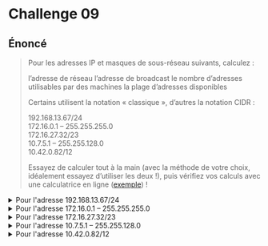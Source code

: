# Challenge 09

## Énoncé

> Pour les adresses IP et masques de sous-réseau suivants, calculez :
>
>   l’adresse de réseau
>   l’adresse de broadcast
>    le nombre d’adresses utilisables par des machines
>    la plage d’adresses disponibles
>
> Certains utilisent la notation « classique », d’autres la notation CIDR :
>
>    192.168.13.67/24\
>    172.16.0.1 – 255.255.255.0\
>    172.16.27.32/23\
>    10.7.5.1 – 255.255.128.0\
>    10.42.0.82/12
>
> Essayez de calculer tout à la main (avec la méthode de votre choix, idéalement essayez d’utiliser les deux !), 
> puis vérifiez vos calculs avec une calculatrice en ligne ([exemple](https://www.subnet-calculator.com/cidr.php)) !

<!-- 1er block - 192.168.13.67/24 -->
<details>

<summary>Pour l'adresse 192.168.13.67/24</summary>


<details>
<summary>Méthode binaire</summary>
  <br/>
On connaît le masque /24 en binaire: 11111111.11111111.11111111.00000000<br/>
On peut transcrire l'adresse IP aussi en binaire<br/>
<br/>
  
| IPv4 | 128 (2<sup>7</sup>) | 64 (2<sup>6</sup>) | 32 (2<sup>5</sup>) | 16 (2<sup>4</sup>) | 8 (2<sup>3</sup>) | 4 (2<sup>2</sup>) | 2 (2<sup>1</sup>) | 1 (2<sup>0</sup>) |
| --- | --- | --- | --- | --- | --- | --- | --- | --- |
|  192  |  1  |  1  |  0  |  0  |  0  |  0  |  0  |  0  |
|  168  |  1  |  0  |  1  |  0  |  1  |  0  |  0  |  0  |
|  13  |  0  |  0  |  0  |  0  |  1  |  1  |  0  |  1  |
|  67  |  0  |  1  |  0  |  0  |  0  |  0  |  1  |  1  |
<br/>
L'IP en binaire est donc: 11000000.10101000.00001101.01000011<br/>
<br/>
Pour trouver notre adresse réseau on applique l'opération logique AND avec l'IP et le masque de sous-réseau<br/>
<br/>

| 128 (2<sup>7</sup>) | 64 (2<sup>6</sup>) | 32 (2<sup>5</sup>) | 16 (2<sup>4</sup>) | 8 (2<sup>3</sup>) | 4 (2<sup>2</sup>) | 2 (2<sup>1</sup>) | 1 (2<sup>0</sup>) | 128 (2<sup>7</sup>) | 64 (2<sup>6</sup>) | 32 (2<sup>5</sup>) | 16 (2<sup>4</sup>) | 8 (2<sup>3</sup>) | 4 (2<sup>2</sup>) | 2 (2<sup>1</sup>) | 1 (2<sup>0</sup>) | 128 (2<sup>7</sup>) | 64 (2<sup>6</sup>) | 32 (2<sup>5</sup>) | 16 (2<sup>4</sup>) | 8 (2<sup>3</sup>) | 4 (2<sup>2</sup>) | 2 (2<sup>1</sup>) | 1 (2<sup>0</sup>) | 128 (2<sup>7</sup>) | 64 (2<sup>6</sup>) | 32 (2<sup>5</sup>) | 16 (2<sup>4</sup>) | 8 (2<sup>3</sup>) | 4 (2<sup>2</sup>) | 2 (2<sup>1</sup>) | 1 (2<sup>0</sup>) |
| --- | --- | --- | --- | --- | --- | --- | --- | --- | --- | --- | --- | --- | --- | --- | --- | --- | --- | --- | --- | --- | --- | --- | --- | --- | --- | --- | --- | --- | --- | --- | --- |
|  1  |  1  |  0  |  0  |  0  |  0  |  0  |  0  |  1  |  0  |  1  |  0  |  1  |  0  |  0  |  0  |  0  |  0  |  0  |  0  |  1  |  1  |  0  |  1  |  0  |  1  |  0  |  0  |  0  |  0  |  1  |  1  |
|  1  |  1  |  1  |  1  |  1  |  1  |  1  |  1  |  1  |  1  |  1  |  1  |  1  |  1  |  1  |  1  |  1  |  1  |  1  |  1  |  1  |  1  |  1  |  1  |  0  |  0  |  0  |  0  |  0  |  0  |  0  |  0  |
|  1  |  1  |  0  |  0  |  0  |  0  |  0  |  0  |  1  |  0  |  1  |  0  |  1  |  0  |  0  |  0  |  0  |  0  |  0  |  0  |  1  |  1  |  0  |  1  |  0  |  0  |  0  |  0  |  0  |  0  |  0  |  0  |
<br/>
Cela nous donne donc pour notre adresse réseau: 11000000.10101000.00001101.00000000, en décimal: 192.168.13.0<br/>
on a donc notre adresse de réseau<br/>
Puisque que le masque à 8 bits de 0 sur le dernier octet, ca nous donne le broadcast: 192.168.13.255 <br/>
</details>

<details>
<summary>Méthode du chiffre magique</summary>  
<br/>
  
Sur masque de sous-réseau /24 (255.255.255.0), l'octet significatif est le dernier octet<br/>
On soustrait 0 de 256, on a donc 256<br/>
On cherche le multiple de 256 le plus proche inférieur pour 67, dernier octet de l'adresse IP, ici on obtient 0<br/>
L'adresse réseau est donc 192.168.13.0<br/>
Pour le le broadcast on prend le multiple supérieur le plus proche, ici 256, on soustrait 1<br/>
Cela nous donne pour le broadcast: 192.168.13.255<br/>

</details>
l’adresse de réseau: 192.168.13.0<br/>
l’adresse de broadcast:192.168.13.0<br/>
le nombre d’adresses utilisables par des machines:254<br/>
la plage d’adresses disponibles: de 192.168.13.1 à 192.168.13.254  ('adresse de réseau ne peut pas être attribué à une machine, ni l'adresse de broadcast)<br/>
</details>



<!-- 2e block - 172.16.0.1 – 255.255.255.0 -->
<details>

<summary>Pour l'adresse 172.16.0.1 – 255.255.255.0</summary>

<details>
<summary>Méthode binaire</summary>
<br/>
On sait qu'en binaire, 255.255.255.0 équivaut à 11111111.11111111.11111111.00000000<br/>
On veut l'adresse IP en Binaire:<br/>
  
| IPv4 | 128 (2<sup>7</sup>) | 64 (2<sup>6</sup>) | 32 (2<sup>5</sup>) | 16 (2<sup>4</sup>) | 8 (2<sup>3</sup>) | 4 (2<sup>2</sup>) | 2 (2<sup>1</sup>) | 1 (2<sup>0</sup>) |
| --- | --- | --- | --- | --- | --- | --- | --- | --- |
|  172  |  1  |  0  |  1  |  0  |  1  |  1  |  0  |  0  |
|  16  |  0  |  0  |  0  |  1  |  0  |  0  |  0  |  0  |
|  0  |  0  |  0  |  0  |  0  |  0  |  0  |  0  |  0  |
|  1  |  0  |  0  |  0  |  0  |  0  |  0  |  0  |  1  |

Ca nous donne : 10101100.00010000.00000000.00000001<br/>
On passe l'IP et le masque de sous-réseau à la moulinette du AND<br/>

| 128 (2<sup>7</sup>) | 64 (2<sup>6</sup>) | 32 (2<sup>5</sup>) | 16 (2<sup>4</sup>) | 8 (2<sup>3</sup>) | 4 (2<sup>2</sup>) | 2 (2<sup>1</sup>) | 1 (2<sup>0</sup>) | 128 (2<sup>7</sup>) | 64 (2<sup>6</sup>) | 32 (2<sup>5</sup>) | 16 (2<sup>4</sup>) | 8 (2<sup>3</sup>) | 4 (2<sup>2</sup>) | 2 (2<sup>1</sup>) | 1 (2<sup>0</sup>) | 128 (2<sup>7</sup>) | 64 (2<sup>6</sup>) | 32 (2<sup>5</sup>) | 16 (2<sup>4</sup>) | 8 (2<sup>3</sup>) | 4 (2<sup>2</sup>) | 2 (2<sup>1</sup>) | 1 (2<sup>0</sup>) | 128 (2<sup>7</sup>) | 64 (2<sup>6</sup>) | 32 (2<sup>5</sup>) | 16 (2<sup>4</sup>) | 8 (2<sup>3</sup>) | 4 (2<sup>2</sup>) | 2 (2<sup>1</sup>) | 1 (2<sup>0</sup>) |
| --- | --- | --- | --- | --- | --- | --- | --- | --- | --- | --- | --- | --- | --- | --- | --- | --- | --- | --- | --- | --- | --- | --- | --- | --- | --- | --- | --- | --- | --- | --- | --- |
|  1  |  0  |  1  |  0  |  1  |  1  |  0  |  0  |  0  |  0  |  0  |  1  |  0  |  0  |  0  |  0  |  0  |  0  |  0  |  0  |  0  |  0  |  0  |  0  |  0  |  0  |  0  |  0  |  0  |  0  |  0  |  1  |
|  1  |  1  |  1  |  1  |  1  |  1  |  1  |  1  |  1  |  1  |  1  |  1  |  1  |  1  |  1  |  1  |  1  |  1  |  1  |  1  |  1  |  1  |  1  |  1  |  0  |  0  |  0  |  0  |  0  |  0  |  0  |  0  |
|  1  |  0  |  1  |  0  |  1  |  1  |  0  |  0  |  0  |  0  |  0  |  1  |  0  |  0  |  0  |  0  |  0  |  0  |  0  |  0  |  0  |  0  |  0  |  0  |  0  |  0  |  0  |  0  |  0  |  0  |  0  |  0  |
<br/>
ce qui nous donne : 10101100.00010000.00000000.00000000, donc 172.16.0.0<br/>
étant donné que le dernier octet du masque est un 0 (la plage des adresses utilisables est sur 8bits) on sait que le broadcast est 172.16.0.255<br/>
</details>

<details>
<summary>Méthode du chiffre magique</summary>  
<br/>
Pour 255.255.255.0 l'octet significatif est le dernier octet, 0<br/>
On soustrait 0 de 256, on a donc 256<br/>
On cherche le multiple de 256 le plus proche inférieur pour 1, dernier octet de l'adresse IP, ici on obtient 0<br/>
L'adresse réseau est donc 172.16.0.0<br/>
Pour le le broadcast on prend le multiple supérieur le plus proche, ici 256, on soustrait 1<br/>
Cela nous donne pour le broadcast: 172.16.0.255<br/>

</details>
l’adresse de réseau: 172.16.0.0 <br/>
l’adresse de broadcast: 172.16.0.255 <br/>
le nombre d’adresses utilisables par des machines: 254<br/>
la plage d’adresses disponibles: de 172.16.0.1 à 172.16.0.254 <br/>
</details>

<!-- 3e block - 172.16.27.32/23 -->  
<details>

<summary>Pour l'adresse 172.16.27.32/23</summary>

<details>
<summary>Méthode binaire</summary>
<br/>
 Le masque /23 équivaut en notation binaire à 11111111.11111111.11111110.00000000<br/>
 On cherche l'adresse IP en binaire<br/>
  
| IPv4 | 128 (2<sup>7</sup>) | 64 (2<sup>6</sup>) | 32 (2<sup>5</sup>) | 16 (2<sup>4</sup>) | 8 (2<sup>3</sup>) | 4 (2<sup>2</sup>) | 2 (2<sup>1</sup>) | 1 (2<sup>0</sup>) |
| --- | --- | --- | --- | --- | --- | --- | --- | --- |
|  172  |  1  |  0  |  1  |  0  |  1  |  1  |  0  |  0  |
|  16  |  0  |  0  |  0  |  1  |  0  |  0  |  0  |  0  |
|  27  |  0  |  0  |  0  |  1  |  1  |  0  |  1  |  1  |
|  32  |  0  |  0  |  1  |  0  |  0  |  0  |  0  |  0  |

Cela nous donne pour l'adresse IP: 10101100.00010000.00011011.00100000<br/>
Pour l'adresse IP du réseau on met l'adresse IP et le masque de sous-réseau dans le chappeau avec le AND<br/>
<br/>

| 128 (2<sup>7</sup>) | 64 (2<sup>6</sup>) | 32 (2<sup>5</sup>) | 16 (2<sup>4</sup>) | 8 (2<sup>3</sup>) | 4 (2<sup>2</sup>) | 2 (2<sup>1</sup>) | 1 (2<sup>0</sup>) | 128 (2<sup>7</sup>) | 64 (2<sup>6</sup>) | 32 (2<sup>5</sup>) | 16 (2<sup>4</sup>) | 8 (2<sup>3</sup>) | 4 (2<sup>2</sup>) | 2 (2<sup>1</sup>) | 1 (2<sup>0</sup>) | 128 (2<sup>7</sup>) | 64 (2<sup>6</sup>) | 32 (2<sup>5</sup>) | 16 (2<sup>4</sup>) | 8 (2<sup>3</sup>) | 4 (2<sup>2</sup>) | 2 (2<sup>1</sup>) | 1 (2<sup>0</sup>) | 128 (2<sup>7</sup>) | 64 (2<sup>6</sup>) | 32 (2<sup>5</sup>) | 16 (2<sup>4</sup>) | 8 (2<sup>3</sup>) | 4 (2<sup>2</sup>) | 2 (2<sup>1</sup>) | 1 (2<sup>0</sup>) |
| --- | --- | --- | --- | --- | --- | --- | --- | --- | --- | --- | --- | --- | --- | --- | --- | --- | --- | --- | --- | --- | --- | --- | --- | --- | --- | --- | --- | --- | --- | --- | --- |
|  1  |  0  |  1  |  0  |  1  |  1  |  0  |  0  |  0  |  0  |  0  |  1  |  0  |  0  |  0  |  0  |  0  |  0  |  0  |  1  |  1  |  0  |  1  |  1  |  0  |  0  |  1  |  0  |  0  |  0  |  0  |  0  |
|  1  |  1  |  1  |  1  |  1  |  1  |  1  |  1  |  1  |  1  |  1  |  1  |  1  |  1  |  1  |  1  |  1  |  1  |  1  |  1  |  1  |  1  |  1  |  0  |  0  |  0  |  0  |  0  |  0  |  0  |  0  |  0  |
|  1  |  0  |  1  |  0  |  1  |  1  |  0  |  0  |  0  |  0  |  0  |  1  |  0  |  0  |  0  |  0  |  0  |  0  |  0  |  1  |  1  |  0  |  1  |  0  |  0  |  0  |  0  |  0  |  0  |  0  |  0  |  0  |
<br/>
Cela nous donne pour l'IP du réseau: 10101100.00010000.00011010.00000000, en decimal:172.16.26.0<br/>
Maintenant on doit trouver le broadcast par une opération NOT sur le masque, puis une opération OR avec l'adresse obtenue et l'adresse réseau:<br/>
NOT masque: 00000000.00000000.00000001.11111111<br/>
Opération OR:<br/>
<br/>

| 128 (2<sup>7</sup>) | 64 (2<sup>6</sup>) | 32 (2<sup>5</sup>) | 16 (2<sup>4</sup>) | 8 (2<sup>3</sup>) | 4 (2<sup>2</sup>) | 2 (2<sup>1</sup>) | 1 (2<sup>0</sup>) | 128 (2<sup>7</sup>) | 64 (2<sup>6</sup>) | 32 (2<sup>5</sup>) | 16 (2<sup>4</sup>) | 8 (2<sup>3</sup>) | 4 (2<sup>2</sup>) | 2 (2<sup>1</sup>) | 1 (2<sup>0</sup>) | 128 (2<sup>7</sup>) | 64 (2<sup>6</sup>) | 32 (2<sup>5</sup>) | 16 (2<sup>4</sup>) | 8 (2<sup>3</sup>) | 4 (2<sup>2</sup>) | 2 (2<sup>1</sup>) | 1 (2<sup>0</sup>) | 128 (2<sup>7</sup>) | 64 (2<sup>6</sup>) | 32 (2<sup>5</sup>) | 16 (2<sup>4</sup>) | 8 (2<sup>3</sup>) | 4 (2<sup>2</sup>) | 2 (2<sup>1</sup>) | 1 (2<sup>0</sup>) |
| --- | --- | --- | --- | --- | --- | --- | --- | --- | --- | --- | --- | --- | --- | --- | --- | --- | --- | --- | --- | --- | --- | --- | --- | --- | --- | --- | --- | --- | --- | --- | --- |
|  1  |  0  |  1  |  0  |  1  |  1  |  0  |  0  |  0  |  0  |  0  |  1  |  0  |  0  |  0  |  0  |  0  |  0  |  0  |  1  |  1  |  0  |  1  |  1  |  0  |  0  |  1  |  0  |  0  |  0  |  0  |  0  |
|  0  |  0  |  0  |  0  |  0  |  0  |  0  |  0  |  0  |  0  |  0  |  0  |  0  |  0  |  0  |  0  |  0  |  0  |  0  |  0  |  0  |  0  |  0  |  1  |  1  |  1  |  1  |  1  |  1  |  1  |  1  |  1  |
|  1  |  0  |  1  |  0  |  1  |  1  |  0  |  0  |  0  |  0  |  0  |  1  |  0  |  0  |  0  |  0  |  0  |  0  |  0  |  1  |  1  |  0  |  1  |  1  |  1  |  1  |  1  |  1  |  1  |  1  |  1  |  1  |
<br/>

Ca nous donne comme adresse de broadcast: 10101100.00010000.00011011.11111111, ce qui nous donne en décimal:172.16.27.255<br/>

</details>
<details>
<summary>Méthode du chiffre magique</summary>  


L'octet significatif du masque de sous-réseau étant le 3e, la plage se détèrminera sur l'octet 27 de l'adresse IP<br/>
On soustrait 254 de 256, ca nous donne 2, on cherche le multiple de 2 le plus proche inférieur pour 27, ici 26, on met 0 sur les octets suivants<br/>
Donc pour l'adresse réseau: 172.16.26.0<br/>
Pour le broadcast, on prend le multiple supérieur le plus proche - 1, donc ici 28-1, et on mets les octets suivants à 255,  donc : 172.16.26.255<br/>




</details>
l’adresse de réseau: 127.16.26.0<br/>
l’adresse de broadcast: 127.16.27.255<br/>
le nombre d’adresses utilisables par des machines: 510<br/>
la plage d’adresses disponibles: de 127.16.26.1 à 127.16.27.254<br/>
</details>

<!-- 4e block 10.7.5.1 – 255.255.128.0 -->
<details>

<summary>Pour l'adresse 10.7.5.1 – 255.255.128.0</summary>

<details>
<summary>Méthode binaire</summary>
<br/>
 On sait que notre masque vaut en notation binaire à 11111111.11111111.10000000.00000000<br/>
 On cherche l'adresse IP en binaire<br/>
  
| IPv4 | 128 (2<sup>7</sup>) | 64 (2<sup>6</sup>) | 32 (2<sup>5</sup>) | 16 (2<sup>4</sup>) | 8 (2<sup>3</sup>) | 4 (2<sup>2</sup>) | 2 (2<sup>1</sup>) | 1 (2<sup>0</sup>) |
| --- | --- | --- | --- | --- | --- | --- | --- | --- |
|  10  |  0  |  0  |  0  |  0  |  1  |  0  |  1  |  0  |
|  7  |  0  |  0  |  0  |  0  |  0  |  1  |  1  |  1  |
|  5  |  0  |  0  |  0  |  0  |  0  |  1  |  0  |  1  |
|  1  |  0  |  0  |  0  |  0  |  0  |  0  |  0  |  1  |

Cela nous donne pour l'adresse IP: 00001010.00000111.00000101.00000001<br/>
Pour l'adresse IP du réseau on applique une opération AND sur l'adresse IP et le masque de sous-réseau<br/>
<br/>

| 128 (2<sup>7</sup>) | 64 (2<sup>6</sup>) | 32 (2<sup>5</sup>) | 16 (2<sup>4</sup>) | 8 (2<sup>3</sup>) | 4 (2<sup>2</sup>) | 2 (2<sup>1</sup>) | 1 (2<sup>0</sup>) | 128 (2<sup>7</sup>) | 64 (2<sup>6</sup>) | 32 (2<sup>5</sup>) | 16 (2<sup>4</sup>) | 8 (2<sup>3</sup>) | 4 (2<sup>2</sup>) | 2 (2<sup>1</sup>) | 1 (2<sup>0</sup>) | 128 (2<sup>7</sup>) | 64 (2<sup>6</sup>) | 32 (2<sup>5</sup>) | 16 (2<sup>4</sup>) | 8 (2<sup>3</sup>) | 4 (2<sup>2</sup>) | 2 (2<sup>1</sup>) | 1 (2<sup>0</sup>) | 128 (2<sup>7</sup>) | 64 (2<sup>6</sup>) | 32 (2<sup>5</sup>) | 16 (2<sup>4</sup>) | 8 (2<sup>3</sup>) | 4 (2<sup>2</sup>) | 2 (2<sup>1</sup>) | 1 (2<sup>0</sup>) |
| --- | --- | --- | --- | --- | --- | --- | --- | --- | --- | --- | --- | --- | --- | --- | --- | --- | --- | --- | --- | --- | --- | --- | --- | --- | --- | --- | --- | --- | --- | --- | --- |
|  0  |  0  |  0  |  0  |  1  |  0  |  1  |  0  |  0  |  0  |  0  |  0  |  0  |  1  |  1  |  1  |  0  |  0  |  0  |  0  |  0  |  1  |  0  |  1  |  0  |  0  |  0  |  0  |  0  |  0  |  0  |  1  |
|  1  |  1  |  1  |  1  |  1  |  1  |  1  |  1  |  1  |  1  |  1  |  1  |  1  |  1  |  1  |  1  |  1  |  0  |  0  |  0  |  0  |  0  |  0  |  0  |  0  |  0  |  0  |  0  |  0  |  0  |  0  |  0  |
|  0  |  0  |  0  |  0  |  1  |  0  |  1  |  0  |  0  |  0  |  0  |  0  |  0  |  1  |  1  |  1  |  0  |  0  |  0  |  0  |  0  |  0  |  0  |  0  |  0  |  0  |  0  |  0  |  0  |  0  |  0  |  0  |
<br/>
Cela nous donne pour l'adresse réseau: 00001010.00000111.00001000.00000000, en decimal: 10.7.0.0<br/>
Maintenant on doit trouver le broadcast par une opération NOT sur le masque, puis une opération OR avec l'adresse obtenue et l'adresse réseau:<br/>
NOT masque: 00000000.00000000.01111111.11111111<br/>
Opération OR:<br/>
<br/>

| 128 (2<sup>7</sup>) | 64 (2<sup>6</sup>) | 32 (2<sup>5</sup>) | 16 (2<sup>4</sup>) | 8 (2<sup>3</sup>) | 4 (2<sup>2</sup>) | 2 (2<sup>1</sup>) | 1 (2<sup>0</sup>) | 128 (2<sup>7</sup>) | 64 (2<sup>6</sup>) | 32 (2<sup>5</sup>) | 16 (2<sup>4</sup>) | 8 (2<sup>3</sup>) | 4 (2<sup>2</sup>) | 2 (2<sup>1</sup>) | 1 (2<sup>0</sup>) | 128 (2<sup>7</sup>) | 64 (2<sup>6</sup>) | 32 (2<sup>5</sup>) | 16 (2<sup>4</sup>) | 8 (2<sup>3</sup>) | 4 (2<sup>2</sup>) | 2 (2<sup>1</sup>) | 1 (2<sup>0</sup>) | 128 (2<sup>7</sup>) | 64 (2<sup>6</sup>) | 32 (2<sup>5</sup>) | 16 (2<sup>4</sup>) | 8 (2<sup>3</sup>) | 4 (2<sup>2</sup>) | 2 (2<sup>1</sup>) | 1 (2<sup>0</sup>) |
| --- | --- | --- | --- | --- | --- | --- | --- | --- | --- | --- | --- | --- | --- | --- | --- | --- | --- | --- | --- | --- | --- | --- | --- | --- | --- | --- | --- | --- | --- | --- | --- |
|  0  |  0  |  0  |  0  |  1  |  0  |  1  |  0  |  0  |  0  |  0  |  0  |  0  |  1  |  1  |  1  |  0  |  0  |  0  |  0  |  1  |  0  |  0  |  0  |  0  |  0  |  0  |  0  |  0  |  0  |  0  |  0  |
|  0  |  0  |  0  |  0  |  0  |  0  |  0  |  0  |  0  |  0  |  0  |  0  |  0  |  0  |  0  |  0  |  0  |  1  |  1  |  1  |  1  |  1  |  1  |  1  |  1  |  1  |  1  |  1  |  1  |  1  |  1  |  1  |
|  0  |  0  |  0  |  0  |  1  |  0  |  1  |  0  |  0  |  0  |  0  |  0  |  0  |  1  |  1  |  1  |  0  |  1  |  1  |  1  |  1  |  1  |  1  |  1  |  1  |  1  |  1  |  1  |  1  |  1  |  1  |  1  |
<br/>

Ca nous donne comme adresse de broadcast: 00001010.00000111.01111111.11111111, ce qui nous donne en décimal: 10.7.127.255<br/>
</details>
<details>
<summary>Méthode du chiffre magique</summary>  

L'octet significatif du masque de sous-réseau étant le 3e, la plage se détèrminera sur l'octet 5 de l'adresse IP<br/>
On soustrait 128 de 256, ca nous donne 128, on cherche le multiple de 128 le plus proche inférieur pour 5, ici 0, on met 0 sur les octets suivants<br/>
Donc pour l'adresse réseau: 10.7.0.0<br/>
Pour le broadcast, on prend le multiple supérieur le plus proche - 1, donc ici 128-1, et on mets les octets suivants à 255,  donc : 10.7.127.255<br/>

</details>
l’adresse de réseau: 10.7.0.0<br/>
l’adresse de broadcast: 10.7.127.255<br/>
le nombre d’adresses utilisables par des machines: (128*256)-2= 32766<br/>
la plage d’adresses disponibles: de 10.7.0.1 à 10.7.127.254<br/>
</details>

<!-- 5e block - 10.42.0.82/12 -->
<details>

<summary>Pour l'adresse 10.42.0.82/12</summary>

<details>
<summary>Méthode binaire</summary>
<br/>
 Le masque /12 équivaut en notation binaire à 11111111.11110000.00000000.00000000<br/>
 On cherche l'adresse IP en binaire<br/>
  
| IPv4 | 128 (2<sup>7</sup>) | 64 (2<sup>6</sup>) | 32 (2<sup>5</sup>) | 16 (2<sup>4</sup>) | 8 (2<sup>3</sup>) | 4 (2<sup>2</sup>) | 2 (2<sup>1</sup>) | 1 (2<sup>0</sup>) |
| --- | --- | --- | --- | --- | --- | --- | --- | --- |
|  10  |  0  |  0  |  0  |  0  |  1  |  0  |  1  |  0  |
|  42  |  0  |  0  |  1  |  0  |  1  |  0  |  1  |  0  |
|  0  |  0  |  0  |  0  |  0  |  0  |  0  |  0  |  0  |
|  82  |  0  |  1  |  0  |  1  |  0  |  0  |  1  |  0  |

Cela nous donne pour l'adresse IP: 00001010.00101010.00000000.01010010<br/>
Pour l'adresse IP du réseau on applique une opération AND sur l'adresse IP et le masque de sous-réseau<br/>
<br/>

| 128 (2<sup>7</sup>) | 64 (2<sup>6</sup>) | 32 (2<sup>5</sup>) | 16 (2<sup>4</sup>) | 8 (2<sup>3</sup>) | 4 (2<sup>2</sup>) | 2 (2<sup>1</sup>) | 1 (2<sup>0</sup>) | 128 (2<sup>7</sup>) | 64 (2<sup>6</sup>) | 32 (2<sup>5</sup>) | 16 (2<sup>4</sup>) | 8 (2<sup>3</sup>) | 4 (2<sup>2</sup>) | 2 (2<sup>1</sup>) | 1 (2<sup>0</sup>) | 128 (2<sup>7</sup>) | 64 (2<sup>6</sup>) | 32 (2<sup>5</sup>) | 16 (2<sup>4</sup>) | 8 (2<sup>3</sup>) | 4 (2<sup>2</sup>) | 2 (2<sup>1</sup>) | 1 (2<sup>0</sup>) | 128 (2<sup>7</sup>) | 64 (2<sup>6</sup>) | 32 (2<sup>5</sup>) | 16 (2<sup>4</sup>) | 8 (2<sup>3</sup>) | 4 (2<sup>2</sup>) | 2 (2<sup>1</sup>) | 1 (2<sup>0</sup>) |
| --- | --- | --- | --- | --- | --- | --- | --- | --- | --- | --- | --- | --- | --- | --- | --- | --- | --- | --- | --- | --- | --- | --- | --- | --- | --- | --- | --- | --- | --- | --- | --- |
|  0  |  0  |  0  |  0  |  1  |  0  |  1  |  0  |  0  |  0  |  1  |  0  |  1  |  0  |  1  |  0  |  0  |  0  |  0  |  0  |  0  |  0  |  0  |  0  |  0  |  1  |  0  |  1  |  0  |  0  |  1  |  0  |
|  1  |  1  |  1  |  1  |  1  |  1  |  1  |  1  |  1  |  1  |  1  |  1  |  0  |  0  |  0  |  0  |  0  |  0  |  0  |  0  |  0  |  0  |  0  |  0  |  0  |  0  |  0  |  0  |  0  |  0  |  0  |  0  |
|  0  |  0  |  0  |  0  |  1  |  0  |  1  |  0  |  0  |  0  |  1  |  0  |  0  |  0  |  0  |  0  |  0  |  0  |  0  |  0  |  0  |  0  |  0  |  0  |  0  |  0  |  0  |  0  |  0  |  0  |  0  |  0  |
<br/>
Cela nous donne pour l'adresse réseau: 00001010.00100000.00000000.00000000, en decimal: 10.32.0.0<br/>
Maintenant on doit trouver le broadcast par une opération NOT sur le masque, puis une opération OR avec l'adresse obtenue et l'adresse réseau:<br/>
NOT masque: 00000000.00001111.11111111.11111111<br/>
Opération OR:<br/>
<br/>

| 128 (2<sup>7</sup>) | 64 (2<sup>6</sup>) | 32 (2<sup>5</sup>) | 16 (2<sup>4</sup>) | 8 (2<sup>3</sup>) | 4 (2<sup>2</sup>) | 2 (2<sup>1</sup>) | 1 (2<sup>0</sup>) | 128 (2<sup>7</sup>) | 64 (2<sup>6</sup>) | 32 (2<sup>5</sup>) | 16 (2<sup>4</sup>) | 8 (2<sup>3</sup>) | 4 (2<sup>2</sup>) | 2 (2<sup>1</sup>) | 1 (2<sup>0</sup>) | 128 (2<sup>7</sup>) | 64 (2<sup>6</sup>) | 32 (2<sup>5</sup>) | 16 (2<sup>4</sup>) | 8 (2<sup>3</sup>) | 4 (2<sup>2</sup>) | 2 (2<sup>1</sup>) | 1 (2<sup>0</sup>) | 128 (2<sup>7</sup>) | 64 (2<sup>6</sup>) | 32 (2<sup>5</sup>) | 16 (2<sup>4</sup>) | 8 (2<sup>3</sup>) | 4 (2<sup>2</sup>) | 2 (2<sup>1</sup>) | 1 (2<sup>0</sup>) |
| --- | --- | --- | --- | --- | --- | --- | --- | --- | --- | --- | --- | --- | --- | --- | --- | --- | --- | --- | --- | --- | --- | --- | --- | --- | --- | --- | --- | --- | --- | --- | --- |
|  0  |  0  |  0  |  0  |  1  |  0  |  1  |  0  |  0  |  0  |  1  |  0  |  0  |  0  |  0  |  0  |  0  |  0  |  0  |  0  |  0  |  0  |  0  |  0  |  0  |  0  |  0  |  0  |  0  |  0  |  0  |  0  |
|  0  |  0  |  0  |  0  |  0  |  0  |  0  |  0  |  0  |  0  |  0  |  0  |  1  |  1  |  1  |  1  |  1  |  1  |  1  |  1  |  1  |  1  |  1  |  1  |  1  |  1  |  1  |  1  |  1  |  1  |  1  |  1  |
|  0  |  0  |  0  |  0  |  1  |  0  |  1  |  0  |  0  |  0  |  1  |  0  |  1  |  1  |  1  |  1  |  1  |  1  |  1  |  1  |  1  |  1  |  1  |  1  |  1  |  1  |  1  |  1  |  1  |  1  |  1  |  1  |
<br/>

Ca nous donne comme adresse de broadcast: 00001010.00101111.00011011.11111111, ce qui nous donne en décimal:10.47.255.255<br/>
</details>
<details>
<summary>Méthode du chiffre magique</summary>  

L'octet significatif du masque de sous-réseau étant le 2e, la plage se détèrminera sur l'octet 42 de l'adresse IP<br/>
On soustrait 240 de 256, ca nous donne 16, on cherche le multiple de 16 le plus proche inférieur pour 42, ici 32, on met 0 sur les octets suivants<br/>
Donc pour l'adresse réseau: 10.32.0.0<br/>
Pour le broadcast, on prend le multiple supérieur le plus proche - 1, donc ici 48-1, et on mets les octets suivants à 255,  donc : 10.47.255.255


</details>
l’adresse de réseau: 10.32.0.0<br/>
l’adresse de broadcast: 10.47.255.255<br/>
le nombre d’adresses utilisables par des machines: 1048574<br/>
la plage d’adresses disponibles: de 10.32.0.1 à 10.47.255.254<br/>
</details>
